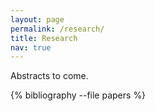 ```yaml
---
layout: page
permalink: /research/
title: Research
nav: true
---
```

Abstracts to come. 
<div class="publications">
  {% bibliography --file papers %}
</div>